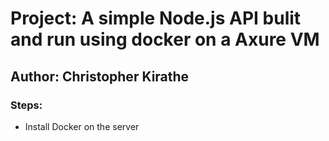 # Project: A simple Node.js API bulit and run using docker on a Axure VM

## Author: Christopher Kirathe

### Steps:
- Install Docker on the server 